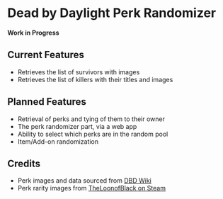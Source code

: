 # Dead by Daylight Perk Randomizer

**Work in Progress**

## Current Features
* Retrieves the list of survivors with images
* Retrieves the list of killers with their titles and images

## Planned Features
* Retrieval of perks and tying of them to their owner
* The perk randomizer part, via a web app
* Ability to select which perks are in the random pool
* Item/Add-on randomization

## Credits
* Perk images and data sourced from [DBD Wiki](https://deadbydaylight.wiki.gg/)
* Perk rarity images from [TheLoonofBlack on Steam](https://steamcommunity.com/sharedfiles/filedetails/?l=norwegian&id=1745602079)